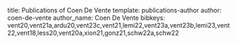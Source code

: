 title: Publications of Coen De Vente
template: publications-author
author: coen-de-vente
author_name: Coen De Vente
bibkeys: vent20,vent21a,ardu20,vent23c,vent21,lemi22,vent23a,vent23b,lemi23,vent22,vent18,less20,vent20a,xion21,gonz21,schw22a,schw22